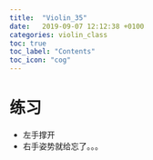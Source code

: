 ```yaml
---
title:  "Violin_35"
date:   2019-09-07 12:12:38 +0100
categories: violin_class
toc: true
toc_label: "Contents"
toc_icon: "cog"
---
```


# 练习

* 左手撑开
* 右手姿势就给忘了。。。